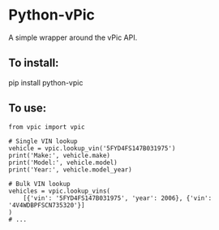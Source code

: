 # Python-vPic

A simple wrapper around the vPic API.

## To install:
pip install python-vpic

## To use:
```
from vpic import vpic

# Single VIN lookup
vehicle = vpic.lookup_vin('5FYD4FS147B031975')
print('Make:', vehicle.make)
print('Model:', vehicle.model)
print('Year:', vehicle.model_year)

# Bulk VIN lookup
vehicles = vpic.lookup_vins(
    [{'vin': '5FYD4FS147B031975', 'year': 2006}, {'vin': '4V4WDBPFSCN735320'}]
)
# ...
```
